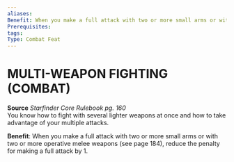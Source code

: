 ```yaml
---
aliases: 
Benefit: When you make a full attack with two or more small arms or with two or more operative melee weapons (see page 184), reduce the penalty for making a full attack by 1.
Prerequisites: 
tags: 
Type: Combat Feat
---
```

# MULTI-WEAPON FIGHTING (COMBAT)
**Source** _Starfinder Core Rulebook pg. 160_  
You know how to fight with several lighter weapons at once and how to take advantage of your multiple attacks.

**Benefit**: When you make a full attack with two or more small arms or with two or more operative melee weapons (see page 184), reduce the penalty for making a full attack by 1.

